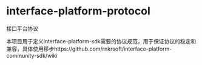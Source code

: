 # interface-platform-protocol
接口平台协议

本项目用于定义interface-platform-sdk需要的协议规范，用于保证协议的稳定和兼容，具体使用移步https://github.com/rnkrsoft/interface-platform-community-sdk/wiki
